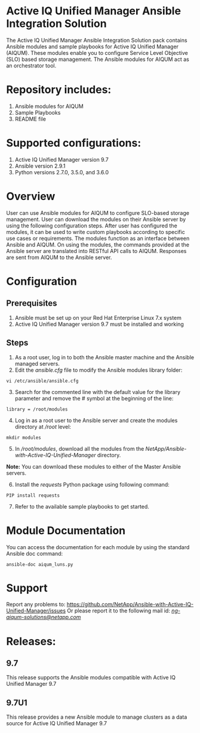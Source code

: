 # Active IQ Unified Manager Ansible Integration Solution

The Active IQ Unified Manager Ansible Integration Solution pack contains Ansible modules and sample playbooks for Active IQ Unified Manager (AIQUM). These modules enable you to configure Service Level Objective (SLO) based storage management. The Ansible modules for AIQUM act as an orchestrator tool.

# Repository includes:

1.	Ansible modules for AIQUM
2.	Sample Playbooks
3.	README file
 
# Supported configurations:

1.	Active IQ Unified Manager version 9.7
2.	Ansible version 2.9.1
3.	Python versions 2.7.0, 3.5.0, and 3.6.0



# Overview

User can use Ansible modules for AIQUM to configure SLO-based storage management.
User can download the modules on their Ansible server by using the following configuration steps. After user has configured the modules, it can be used to write custom playbooks according to specific use cases or requirements. The modules function as an interface between Ansible and AIQUM. On using the modules, the commands provided at the Ansible server are translated into RESTful API calls to AIQUM. Responses are sent from AIQUM to the Ansible server.


# Configuration
## Prerequisites
1.	Ansible must be set up on your Red Hat Enterprise Linux 7.x system
2.	Active IQ Unified Manager version 9.7 must be installed and working

 ## Steps
1.	As a root user, log in to both the Ansible master machine and the Ansible managed servers.
2.	Edit the *ansible.cfg* file to modify the Ansible modules library folder:
```
vi /etc/ansible/ansible.cfg
```
3.	Search for the commented line with the default value for the library parameter and remove the # symbol at the beginning of the line:
```
library = /root/modules
```
4.	Log in as a root user to the Ansible server and create the modules directory at */root* level:
```
mkdir modules
```
5.	In */root/modules*, download all the modules from the *NetApp/Ansible-with-Active-IQ-Unified-Manager* directory.

**Note:** You can download these modules to either of the Master Ansible servers.

6.	Install the *requests* Python package using following command:
```
PIP install requests
```

7.	Refer to the available sample playbooks to get started.


# Module Documentation
You can access the documentation for each module by using the standard Ansible doc command:
```
ansible-doc aiqum_luns.py
```

# Support
Report any problems to: https://github.com/NetApp/Ansible-with-Active-IQ-Unified-Manager/issues
Or please report it to the following mail id: *ng-aiqum-solutions@netapp.com*

# Releases:
## 9.7
This release supports the Ansible modules compatible with Active IQ Unified Manager 9.7

## 9.7U1
This release provides a new Ansible module to manage clusters as a data source for Active IQ Unified Manager 9.7

